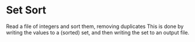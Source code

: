 # Set Sort

Read a file of integers and sort them, removing duplicates This is done by writing the values to a (sorted) set, and then writing the set to an output file.
